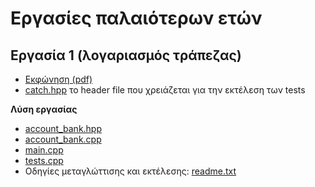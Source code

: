 # Εργασίες παλαιότερων ετών

## Εργασία 1 (λογαριασμός τράπεζας)

* [Εκφώνηση (pdf)](./lab2020/exercise1/20200217_assignment1.pdf)
* [catch.hpp](./lab2020/exercise1/catch.hpp) το header file που χρειάζεται για την εκτέλεση των tests

**Λύση εργασίας**

* [account_bank.hpp](./lab2020/exercise1_solution2/account_bank.hpp)
* [account_bank.cpp](./lab2020/exercise1_solution2/account_bank.cpp)
* [main.cpp](./lab2020/exercise1_solution2/main.cpp)
* [tests.cpp](./lab2020/exercise1_solution2/tests.cpp)
* Οδηγίες μεταγλώττισης και εκτέλεσης: [readme.txt](./lab2020/exercise1_solution2/readme.txt)


